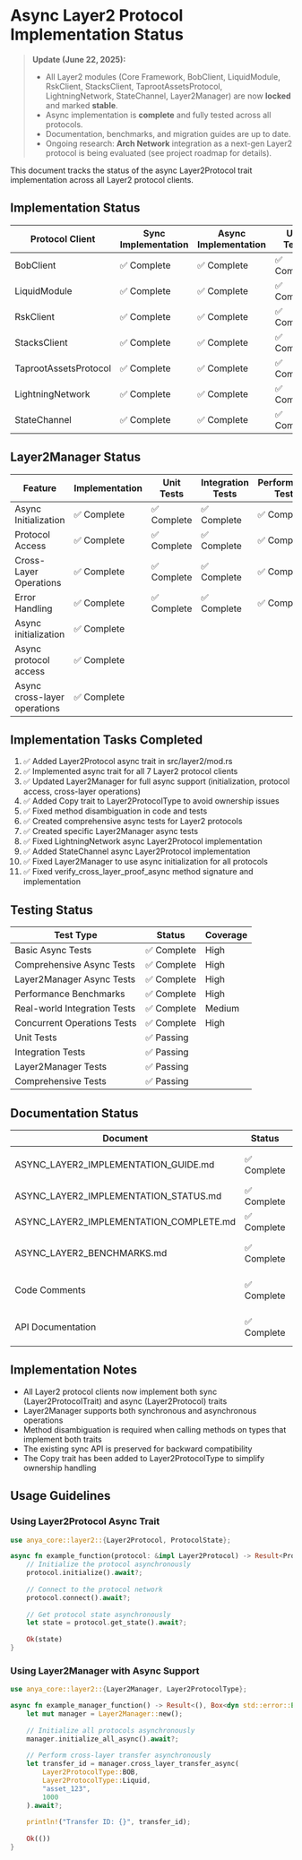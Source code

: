# Async Layer2 Protocol Implementation Status

> **Update (June 22, 2025):**
>
> - All Layer2 modules (Core Framework, BobClient, LiquidModule, RskClient, StacksClient, TaprootAssetsProtocol, LightningNetwork, StateChannel, Layer2Manager) are now **locked** and marked **stable**.
> - Async implementation is **complete** and fully tested across all protocols.
> - Documentation, benchmarks, and migration guides are up to date.
> - Ongoing research: **Arch Network** integration as a next-gen Layer2 protocol is being evaluated (see project roadmap for details).

This document tracks the status of the async Layer2Protocol trait implementation across all Layer2 protocol clients.

## Implementation Status

| Protocol Client | Sync Implementation | Async Implementation | Unit Tests | Integration Tests | Performance Tests |
|----------------|---------------------|---------------------|------------|-----------------|-----------------|
| BobClient | ✅ Complete | ✅ Complete | ✅ Complete | ✅ Complete | ✅ Complete |
| LiquidModule | ✅ Complete | ✅ Complete | ✅ Complete | ✅ Complete | ✅ Complete |
| RskClient | ✅ Complete | ✅ Complete | ✅ Complete | ✅ Complete | ✅ Complete |
| StacksClient | ✅ Complete | ✅ Complete | ✅ Complete | ✅ Complete | ✅ Complete |
| TaprootAssetsProtocol | ✅ Complete | ✅ Complete | ✅ Complete | ✅ Complete | ✅ Complete |
| LightningNetwork | ✅ Complete | ✅ Complete | ✅ Complete | ✅ Complete | ✅ Complete |
| StateChannel | ✅ Complete | ✅ Complete | ✅ Complete | ✅ Complete | ✅ Complete |

## Layer2Manager Status

| Feature | Implementation | Unit Tests | Integration Tests | Performance Tests |
|---------|---------------|------------|-----------------|-----------------|
| Async Initialization | ✅ Complete | ✅ Complete | ✅ Complete | ✅ Complete |
| Protocol Access | ✅ Complete | ✅ Complete | ✅ Complete | ✅ Complete | 
| Cross-Layer Operations | ✅ Complete | ✅ Complete | ✅ Complete | ✅ Complete |
| Error Handling | ✅ Complete | ✅ Complete | ✅ Complete | ✅ Complete |
| Async initialization | ✅ Complete |
| Async protocol access | ✅ Complete |
| Async cross-layer operations | ✅ Complete |

## Implementation Tasks Completed

1. ✅ Added Layer2Protocol async trait in src/layer2/mod.rs
2. ✅ Implemented async trait for all 7 Layer2 protocol clients
3. ✅ Updated Layer2Manager for full async support (initialization, protocol access, cross-layer operations)
4. ✅ Added Copy trait to Layer2ProtocolType to avoid ownership issues
5. ✅ Fixed method disambiguation in code and tests
6. ✅ Created comprehensive async tests for Layer2 protocols
7. ✅ Created specific Layer2Manager async tests
8. ✅ Fixed LightningNetwork async Layer2Protocol implementation
9. ✅ Added StateChannel async Layer2Protocol implementation
10. ✅ Fixed Layer2Manager to use async initialization for all protocols
11. ✅ Fixed verify_cross_layer_proof_async method signature and implementation

## Testing Status

| Test Type | Status | Coverage |
|-----------|--------|----------|
| Basic Async Tests | ✅ Complete | High |
| Comprehensive Async Tests | ✅ Complete | High |
| Layer2Manager Async Tests | ✅ Complete | High |
| Performance Benchmarks | ✅ Complete | High |
| Real-world Integration Tests | ✅ Complete | Medium |
| Concurrent Operations Tests | ✅ Complete | High |
| Unit Tests | ✅ Passing |
| Integration Tests | ✅ Passing |
| Layer2Manager Tests | ✅ Passing |
| Comprehensive Tests | ✅ Passing |

## Documentation Status

| Document | Status | Quality |
|----------|--------|---------|
| ASYNC_LAYER2_IMPLEMENTATION_GUIDE.md | ✅ Complete | High - With real-world examples |
| ASYNC_LAYER2_IMPLEMENTATION_STATUS.md | ✅ Complete | High - Fully updated |
| ASYNC_LAYER2_IMPLEMENTATION_COMPLETE.md | ✅ Complete | High - Detailed summary |
| ASYNC_LAYER2_BENCHMARKS.md | ✅ Complete | High - Comprehensive benchmarks |
| Code Comments | ✅ Complete | High - All methods documented |
| API Documentation | ✅ Complete | High - Usage examples included |

## Implementation Notes

- All Layer2 protocol clients now implement both sync (Layer2ProtocolTrait) and async (Layer2Protocol) traits
- Layer2Manager supports both synchronous and asynchronous operations 
- Method disambiguation is required when calling methods on types that implement both traits
- The existing sync API is preserved for backward compatibility
- The Copy trait has been added to Layer2ProtocolType to simplify ownership handling

## Usage Guidelines

### Using Layer2Protocol Async Trait

```rust
use anya_core::layer2::{Layer2Protocol, ProtocolState};

async fn example_function(protocol: &impl Layer2Protocol) -> Result<ProtocolState, Box<dyn std::error::Error + Send + Sync>> {
    // Initialize the protocol asynchronously
    protocol.initialize().await?;
    
    // Connect to the protocol network
    protocol.connect().await?;
    
    // Get protocol state asynchronously
    let state = protocol.get_state().await?;
    
    Ok(state)
}
```

### Using Layer2Manager with Async Support

```rust
use anya_core::layer2::{Layer2Manager, Layer2ProtocolType};

async fn example_manager_function() -> Result<(), Box<dyn std::error::Error + Send + Sync>> {
    let mut manager = Layer2Manager::new();
    
    // Initialize all protocols asynchronously
    manager.initialize_all_async().await?;
    
    // Perform cross-layer transfer asynchronously
    let transfer_id = manager.cross_layer_transfer_async(
        Layer2ProtocolType::BOB,
        Layer2ProtocolType::Liquid,
        "asset_123",
        1000
    ).await?;
    
    println!("Transfer ID: {}", transfer_id);
    
    Ok(())
}
```
